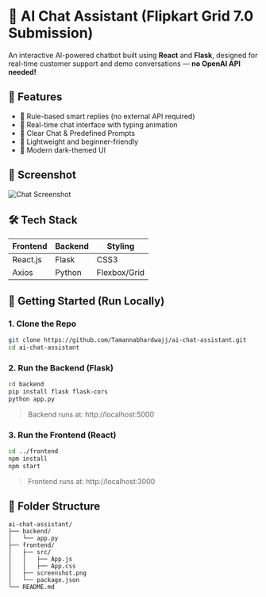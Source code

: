 # 💬 AI Chat Assistant (Flipkart Grid 7.0 Submission)

An interactive AI-powered chatbot built using **React** and **Flask**, designed for real-time customer support and demo conversations — **no OpenAI API needed!**

## 🚀 Features
- 🧠 Rule-based smart replies (no external API required)
- 💬 Real-time chat interface with typing animation
- 🧹 Clear Chat & Predefined Prompts
- 💾 Lightweight and beginner-friendly
- 🌙 Modern dark-themed UI

## 📸 Screenshot
![Chat Screenshot](./frontend/screenshot.png)

## 🛠️ Tech Stack

| Frontend   | Backend  | Styling     |
|------------|----------|-------------|
| React.js   | Flask    | CSS3        |
| Axios      | Python   | Flexbox/Grid|

## 🏁 Getting Started (Run Locally)

### 1. Clone the Repo
```bash
git clone https://github.com/Tamannabhardwajj/ai-chat-assistant.git
cd ai-chat-assistant
```

### 2. Run the Backend (Flask)
```bash
cd backend
pip install flask flask-cors
python app.py
```

> Backend runs at: http://localhost:5000

### 3. Run the Frontend (React)
```bash
cd ../frontend
npm install
npm start
```

> Frontend runs at: http://localhost:3000

## 📁 Folder Structure
```
ai-chat-assistant/
├── backend/
│   └── app.py
├── frontend/
│   ├── src/
│   │   ├── App.js
│   │   ├── App.css
│   ├── screenshot.png
│   └── package.json
└── README.md
